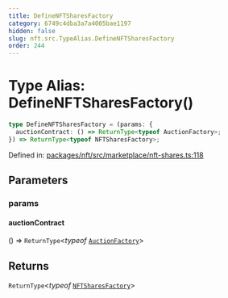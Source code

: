 ```yaml
---
title: DefineNFTSharesFactory
category: 6749c4dba3a7a4005bae1197
hidden: false
slug: nft.src.TypeAlias.DefineNFTSharesFactory
order: 244
---
```


# Type Alias: DefineNFTSharesFactory()

```ts
type DefineNFTSharesFactory = (params: {
  auctionContract: () => ReturnType<typeof AuctionFactory>;
}) => ReturnType<typeof NFTSharesFactory>;
```

Defined in: [packages/nft/src/marketplace/nft-shares.ts:118](https://github.com/zkcloudworker/minatokens-lib/blob/main/packages/nft/src/marketplace/nft-shares.ts#L118)

## Parameters

### params

#### auctionContract

() => `ReturnType`\<*typeof* [`AuctionFactory`](nftsrcfunctionauctionfactory)\>

## Returns

`ReturnType`\<*typeof* [`NFTSharesFactory`](nftsrcfunctionnftsharesfactory)\>
